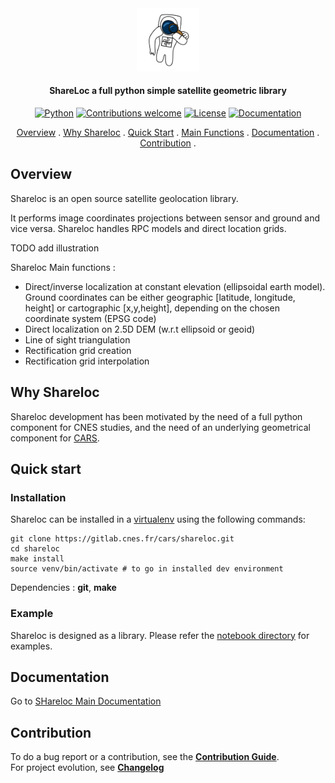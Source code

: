 

 
<div align="center">
  <a href="https://github.com/CNES/shareloc"><img src="docs/source/images/shareloc_picto.svg" alt="Shareloc" title="Shareloc"  width="20%"></a>

<h4>ShareLoc a full python simple satellite geometric library</h4>

[![Python](https://img.shields.io/badge/python-v3.6+-blue.svg)](https://www.python.org/downloads/release/python-360/)
[![Contributions welcome](https://img.shields.io/badge/contributions-welcome-orange.svg)](CONTRIBUTING.md)
[![License](https://img.shields.io/badge/License-Apache%202.0-blue.svg)](https://opensource.org/licenses/Apache-2.0/)
[![Documentation](https://readthedocs.org/projects/shareloc/badge/?version=latest)](https://shareloc.readthedocs.io/?badge=latest)

<p>
  <a href="#overview">Overview</a> .
  <a href="#why-shareloc">Why Shareloc</a> .
  <a href="#quick-start">Quick Start</a> .
  <a href="#main-functions">Main Functions</a> .
  <a href="#documentation">Documentation</a> .
  <a href="#contribution">Contribution</a> .
</p>
</div>

## Overview

Shareloc is an open source satellite geolocation library. 

It performs image coordinates projections between sensor and ground and vice versa. 
Shareloc handles RPC models and direct location grids.

TODO add illustration

Shareloc Main functions : 

 * Direct/inverse localization at constant elevation (ellipsoidal earth model). Ground coordinates can be either geographic [latitude, longitude, height] or cartographic [x,y,height], depending on the chosen coordinate system (EPSG code) 
 * Direct localization on 2.5D DEM (w.r.t ellipsoid or geoid) 
 * Line of sight triangulation
 * Rectification grid creation
 * Rectification grid interpolation

## Why Shareloc

Shareloc development has been motivated by the need of a full python component for CNES studies, and the need of an underlying geometrical component for <a href="https://github.com/CNES/cars">CARS</a>.   


## Quick start

### Installation

Shareloc can be installed in a  [virtualenv](https://docs.python.org/3/library/venv) using the following commands:

```
git clone https://gitlab.cnes.fr/cars/shareloc.git
cd shareloc
make install
source venv/bin/activate # to go in installed dev environment
```

Dependencies : **git**, **make**

### Example

Shareloc is designed as a library. Please refer the [notebook directory](notebooks) for examples. 

## Documentation

Go to [SHareloc Main Documentation](https://shareloc.readthedocs.io/?badge=latest)  

## Contribution

To do a bug report or a contribution, see the [**Contribution Guide**](CONTRIBUTING.md).  
For project evolution, see [**Changelog**](CHANGELOG.md)